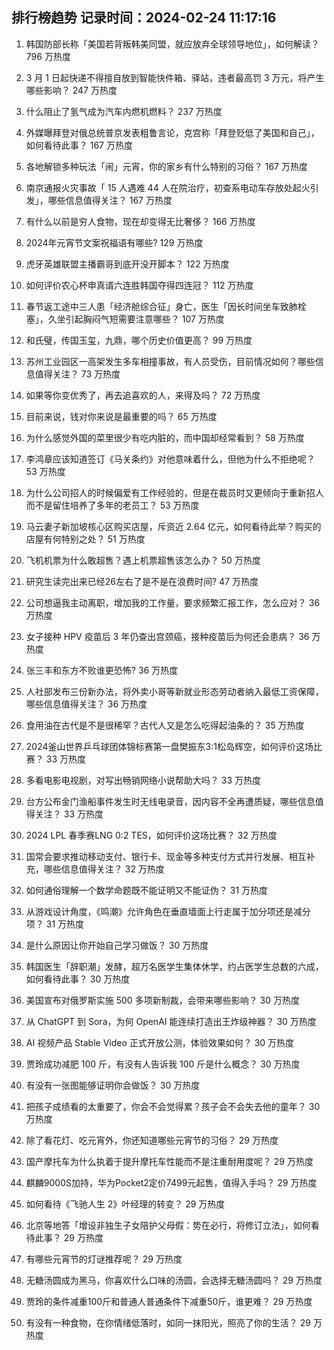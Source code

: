 
## 排行榜趋势 记录时间：2024-02-24 11:17:16
  
  1. 韩国防部长称「美国若背叛韩美同盟，就应放弃全球领导地位」，如何解读？ 796 万热度
    
  2. 3 月 1 日起快递不得擅自放到智能快件箱、驿站，违者最高罚 3 万元，将产生哪些影响？ 247 万热度
    
  3. 什么阻止了氢气成为汽车内燃机燃料？ 237 万热度
    
  4. 外媒曝拜登对俄总统普京发表粗鲁言论，克宫称「拜登贬低了美国和自己」，如何看待此事？ 167 万热度
    
  5. 各地解锁多种玩法「闹」元宵，你的家乡有什么特别的习俗？ 167 万热度
    
  6. 南京通报火灾事故「 15 人遇难 44 人在院治疗，初查系电动车存放处起火引发」，哪些信息值得关注？ 167 万热度
    
  7. 有什么以前是穷人食物，现在却变得无比奢侈？ 166 万热度
    
  8. 2024年元宵节文案祝福语有哪些? 129 万热度
    
  9. 虎牙英雄联盟主播霸哥到底开没开脚本？ 122 万热度
    
  10. 如何评价农心杯申真谞六连胜韩国夺得四连冠？ 112 万热度
    
  11. 春节返工途中三人患「经济舱综合征」身亡，医生「因长时间坐车致肺栓塞」，久坐引起胸闷气短需要注意哪些？ 107 万热度
    
  12. 和氏璧，传国玉玺，九鼎，哪个历史价值更高？ 99 万热度
    
  13. 苏州工业园区一高架发生多车相撞事故，有人员受伤，目前情况如何？哪些信息值得关注？ 73 万热度
    
  14. 如果等你变优秀了，再去追喜欢的人，来得及吗？ 72 万热度
    
  15. 目前来说，钱对你来说是最重要的吗？ 65 万热度
    
  16. 为什么感觉外国的菜里很少有吃内脏的，而中国却经常看到？ 58 万热度
    
  17. 李鸿章应该知道签订《马关条约》对他意味着什么，但他为什么不拒绝呢？ 53 万热度
    
  18. 为什么公司招人的时候偏爱有工作经验的，但是在裁员时又更倾向于重新招人而不是留住培养了多年的老员工？ 53 万热度
    
  19. 马云妻子新加坡核心区购买店屋，斥资近 2.64 亿元，如何看待此举？购买的店屋有何特别之处？ 51 万热度
    
  20. 飞机机票为什么敢超售？遇上机票超售该怎么办？ 50 万热度
    
  21. 研究生读完出来已经26左右了是不是在浪费时间? 47 万热度
    
  22. 公司想逼我主动离职，增加我的工作量，要求频繁汇报工作，怎么应对？ 36 万热度
    
  23. 女子接种 HPV 疫苗后 3 年仍查出宫颈癌，接种疫苗后为何还会患病？ 36 万热度
    
  24. 张三丰和东方不败谁更恐怖? 36 万热度
    
  25. 人社部发布三份新办法，将外卖小哥等新就业形态劳动者纳入最低工资保障，哪些信息值得关注？ 36 万热度
    
  26. 食用油在古代是不是很稀罕？古代人又是怎么吃得起油条的？ 35 万热度
    
  27. 2024釜山世界乒乓球团体锦标赛第一盘樊振东3:1松岛辉空，如何评价这场比赛？ 33 万热度
    
  28. 多看电影电视剧，对写出畅销网络小说帮助大吗？ 33 万热度
    
  29. 台方公布金门渔船事件发生时无线电录音，因内容不全再遭质疑，哪些信息值得关注？ 33 万热度
    
  30. 2024 LPL 春季赛LNG 0:2 TES，如何评价这场比赛？ 32 万热度
    
  31. 国常会要求推动移动支付、银行卡、现金等多种支付方式并行发展、相互补充，哪些信息值得关注？ 32 万热度
    
  32. 如何通俗理解一个数学命题既不能证明又不能证伪？ 31 万热度
    
  33. 从游戏设计角度，《鸣潮》允许角色在垂直墙面上行走属于加分项还是减分项？ 31 万热度
    
  34. 是什么原因让你开始自己学习做饭？ 30 万热度
    
  35. 韩国医生「辞职潮」发酵，超万名医学生集体休学，约占医学生总数的六成，如何看待此事？ 30 万热度
    
  36. 美国宣布对俄罗斯实施 500 多项新制裁，会带来哪些影响？ 30 万热度
    
  37. 从 ChatGPT 到 Sora，为何 OpenAI 能连续打造出王炸级神器？ 30 万热度
    
  38. AI 视频产品 Stable Video 正式开放公测，体验效果如何？ 30 万热度
    
  39. 贾玲成功减肥 100 斤，有没有人告诉我 100 斤是什么概念？ 30 万热度
    
  40. 有没有一张图能够证明你会做饭？ 30 万热度
    
  41. 把孩子成绩看的太重要了，你会不会觉得累？孩子会不会失去他的童年？ 30 万热度
    
  42. 除了看花灯、吃元宵外，你还知道哪些元宵节的习俗？ 29 万热度
    
  43. 国产摩托车为什么执着于提升摩托车性能而不是注重耐用度呢？ 29 万热度
    
  44. 麒麟9000S加持，华为Pocket2定价7499元起售，值得入手吗？ 29 万热度
    
  45. 如何看待《飞驰人生 2》叶经理的转变？ 29 万热度
    
  46. 北京等地答「增设非独生子女陪护父母假：势在必行，将修订立法」，如何看待此事？ 29 万热度
    
  47. 有哪些元宵节的灯谜推荐呢？ 29 万热度
    
  48. 无糖汤圆成为黑马，你喜欢什么口味的汤圆，会选择无糖汤圆吗？ 29 万热度
    
  49. 贾玲的条件减重100斤和普通人普通条件下减重50斤，谁更难？ 29 万热度
    
  50. 有没有一种食物，在你情绪低落时，如同一抹阳光，照亮了你的生活？ 29 万热度
    